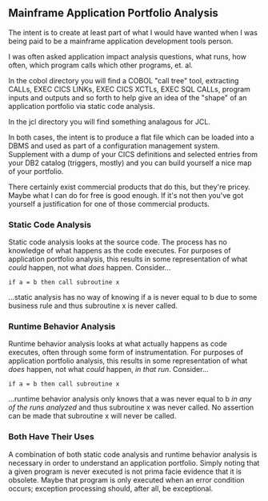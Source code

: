 ## Mainframe Application Portfolio Analysis

The intent is to create at least part of what I would have wanted when I was being paid to be a mainframe application development tools person.

I was often asked application impact analysis questions, what runs, how often, which program calls which other programs, et. al.

In the cobol directory you will find a COBOL "call tree" tool, extracting CALLs, EXEC CICS LINKs, EXEC CICS XCTLs, EXEC SQL CALLs, program inputs and outputs and so forth to help give an idea of the "shape" of an application portfolio via static code analysis.

In the jcl directory you will find something analagous for JCL.

In both cases, the intent is to produce a flat file which can be loaded into a DBMS and used as part of a configuration management system.  Supplement with a dump of your CICS definitions and selected entries from your DB2 catalog (triggers, mostly) and you can build yourself a nice map of your portfolio.

There certainly exist commercial products that do this, but they're pricey.  Maybe what I can do for free is good enough.  If it's not then you've got yourself a justification for one of those commercial products.

### Static Code Analysis

Static code analysis looks at the source code.  The process has no knowledge of what happens as the code executes.  For purposes of application portfolio analysis, this results in some representation of what
_could_ happen, not what _does_ happen.  Consider...

    if a = b then call subroutine x

...static analysis has no way of knowing if a is never equal to b due to some business rule and thus subroutine x is never called.

### Runtime Behavior Analysis

Runtime behavior analysis looks at what actually happens as code executes, often through some form of instrumentation.  For purposes of application portfolio analysis, this results in some representation of what _does_ happen, not what _could_ happen, _in that run_.  Consider...

    if a = b then call subroutine x

...runtime behavior analysis only knows that a was never equal to b _in any of the runs analyzed_ and thus subroutine x was never called.  No assertion can be made that subroutine x will never be called.

### Both Have Their Uses

A combination of both static code analysis and runtime behavior analysis is necessary in order to understand an application portfolio.  Simply noting that a given program is never executed is not prima facie evidence that it is obsolete.  Maybe that program is only executed when an error condition occurs; exception processing should, after all, be exceptional.

